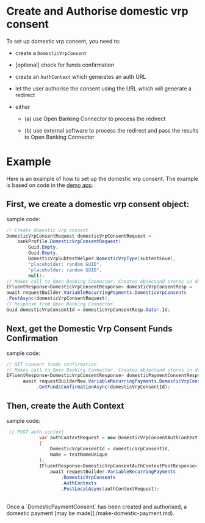 ﻿# Create and Authorise domestic vrp consent

To set up domestic vrp consent, you need to:

- create a `DomesticVrpConsent`

- [optional] check for funds confirmation

- create an `AuthContext` which generates an auth URL

- let the user authorise the consent using the URL which will generate a redirect

- either

    - (a) use Open Banking Connector to process the redirect

    - (b) use external software to process the redirect and pass the results to Open Banking Connector
    
# Example
Here is an example of how to set up the domestic vrp consent. The example is based on code in the [demo app](../../../src/OpenBanking.ConsoleApp.Connector.CreateDomesticPaymentConsent/DomesticPaymentConsentMethods.cs#39).

## First, we create a domestic vrp consent object:
sample code: <br />
```csharp
// Create domestic vrp consent
DomesticVrpConsentRequest domesticVrpConsentRequest =
    bankProfile.DomesticVrpConsentRequest(
        Guid.Empty,
        Guid.Empty,
        DomesticVrpSubtestHelper.DomesticVrpType(subtestEnum),
        "placeholder: random GUID",
        "placeholder: random GUID",
        null);
// Makes call to Open Banking Connector. Creates objectand stores in database.
IFluentResponse<DomesticVrpConsentResponse> domesticVrpConsentResp =
await requestBuilder.VariableRecurringPayments.DomesticVrpConsents
.PostAsync(domesticVrpConsentRequest);
// Response from Open Banking Connector.
Guid domesticVrpConsentId = domesticVrpConsentResp.Data!.Id;
```

## Next, get the Domestic Vrp Consent Funds Confirmation
sample code:
```csharp
// GET consent funds confirmation
// Makes call to Open Banking Connector. Creates objectand stores in database.
IFluentResponse<DomesticVrpConsentResponse> domesticPaymentConsentResp4 =
      await requestBuilderNew.VariableRecurringPayments.DomesticVrpConsents
           .GetFundsConfirmationAsync(domesticVrpConsentId);
```

## Then, create the Auth Context
sample code:
```csharp
 // POST auth context
            var authContextRequest = new DomesticVrpConsentAuthContext
            {
                DomesticVrpConsentId = domesticVrpConsentId,
                Name = testNameUnique
            };
            IFluentResponse<DomesticVrpConsentAuthContextPostResponse> authContextResponse =
                await requestBuilder.VariableRecurringPayments
                    .DomesticVrpConsents
                    .AuthContexts
                    .PostLocalAsync(authContextRequest);
```
<br />
Once a `DomesticPaymentConsent` has been created and authorised, a domestic payment [may be made](./make-domestic-payment.md).

<br />
<br />
<br />

